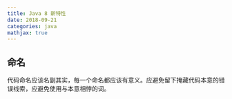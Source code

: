 ```yaml
---
title: Java 8 新特性
date: 2018-09-21
categories: java
mathjax: true
---
```


## 命名

代码命名应该名副其实，每一个命名都应该有意义。应避免留下掩藏代码本意的错误线索，应避免使用与本意相悖的词。